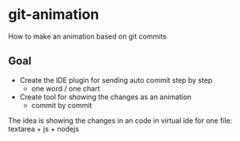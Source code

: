 # git-animation
How to make an animation based on git commits

## Goal
+ Create the IDE plugin for sending auto commit step by step
  + one word / one chart
+ Create tool for showing the changes as an animation
  + commit by commit

The idea is showing the changes in an code in virtual ide for one file: 
textarea + js + nodejs
